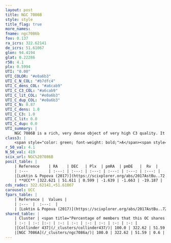 ```yaml
---
layout: post
title: NGC 7086B
style: style
title_flag: true
more_names: 
fname: ngc7086b
fov: 0.137
ra_icrs: 322.62141
de_icrs: 51.61067
glon: 94.4194
glat: 0.22286
r50: 4.1
plx: 0.5994
UTI: "0.00"
UTI_COLOR: "#e0a6b3"
UTI_C_N_COL: "#b7dfc4"
UTI_C_dens_COL: "#a6cab9"
UTI_C_C3_COL: "#a6cab9"
UTI_C_lit_COL: "#e0a6b3"
UTI_C_dup_COL: "#e0a6b3"
UTI_C_N: 0.87
UTI_C_dens: 1.0
UTI_C_C3: 1.0
UTI_C_lit: 0.0
UTI_C_dup: 0.0
UTI_summary: |
    NGC 7086B is a rich, very dense object of very high C3 quality. It is rarely studied in the literature, with no articles listed in the last 8 years.<br><br><span style="color: #99180f; font-weight: bold;">Warning: </span>This is very likely a duplicate object, which shares a large percentage of members with at least one previously reported entry, and a large percentage with at least one entry reported in the same catalogue.
class3: |
    <span style="color: green; font-weight: bold;">A</span><span style="color: green; font-weight: bold;">A</span>
r_50_val: 4.1
N_50_val: 419
scix_url: NGC%207086B
posit_table: |
    | Reference    | RA    | DEC   | Plx  | pmRA  | pmDE   |  Rv  |
    | :---         | :---: | :---: | :---: | :---: | :---: | :---: |
    |[Loktin & Popova (2017)](https://scixplorer.org/abs/2017AstBu..72..257L) | 322.605 | 51.68 | -- | -4.478 | 0.595 | -- |
    | **UCC** |322.621 | 51.611 | 0.599 | -1.639 | -1.663 | -19.187 | 
cds_radec: 322.62141,+51.61067
carousel: UCC
fpars_table: |
    | Reference |  Values |
    | :---  |  :---:  |
    | [Loktin & Popova (2017)](https://scixplorer.org/abs/2017AstBu..72..257L) | `E(B-V)=0.424, Dmod=11.097, logt=8.74` |
shared_table: |
    | Cluster | <span title="Percentage of members that this OC shares with the ones listed">%</span>   | RA   | DEC   | Plx   | pmRA  | pmDE  | Rv | UTI |
    | :-: | :-: |:-: | :-: | :-: | :-: | :-: | :-: | :-: |
    |[Collinder 437](/_clusters/collinder437/)| 100.0 | 322.62 | 51.59 | 0.6 | -1.65 | -1.66 | -19.18 |1.0 |
    |[NGC 7086A](/_clusters/ngc7086a/)| 100.0 | 322.62 | 51.59 | 0.6 | -1.66 | -1.66 | -19.18 |0.05 |
---
```

